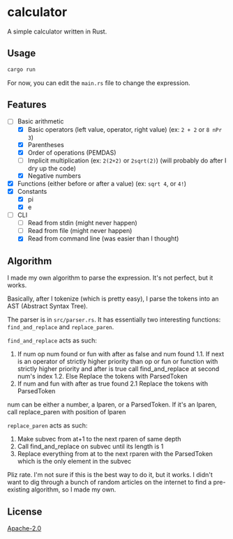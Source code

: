 # calculator

A simple calculator written in Rust.

## Usage

```bash
cargo run
```

For now, you can edit the `main.rs` file to change the expression.

## Features

- [ ] Basic arithmetic
  - [x] Basic operators (left value, operator, right value) (ex: `2 + 2` or `8 nPr 3`)
  - [x] Parentheses
  - [x] Order of operations (PEMDAS)
  - [ ] Implicit multiplication (ex: `2(2+2)` or `2sqrt(2)`) (will probably do after I dry up the code)
  - [x] Negative numbers
- [x] Functions (either before or after a value) (ex: `sqrt 4`, or `4!`)
- [x] Constants
  - [x] pi
  - [x] e
- [ ] CLI
  - [ ] Read from stdin (might never happen)
  - [ ] Read from file (might never happen)
  - [x] Read from command line (was easier than I thought)

## Algorithm

I made my own algorithm to parse the expression. It's not perfect, but it works.

Basically, after I tokenize (which is pretty easy), I parse the tokens into an
AST (Abstract Syntax Tree).

The parser is in `src/parser.rs`. It has essentially two interesting functions:
`find_and_replace` and `replace_paren`.

`find_and_replace` acts as such:
1. If num op num found or fun with after as false and num found
1.1. If next is an operator of strictly higher priority than op or fun or function with strictly higher priority and after is true
     call find_and_replace at second num's index
1.2. Else
     Replace the tokens with ParsedToken
2. If num and fun with after as true found
2.1 Replace the tokens with ParsedToken

num can be either a number, a lparen, or a ParsedToken. If it's an lparen, call replace_paren with position of lparen

`replace_paren` acts as such:
1. Make subvec from at+1 to the next rparen of same depth
2. Call find_and_replace on subvec until its length is 1
3. Replace everything from at to the next rparen with the ParsedToken which is the only element in the subvec

Pliz rate. I'm not sure if this is the best way to do it, but it works. I didn't
want to dig through a bunch of random articles on the internet to find a
pre-existing algorithm, so I made my own.

## License

[Apache-2.0](LICENSE.md)
